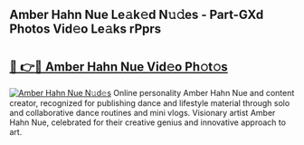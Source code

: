 ## Amber Hahn Nue Le𝚊k𝚎d N𝚞𝚍es - Part-GXd Photos Vid𝚎o Le𝚊ks rPprs

# <h2><a href="http://fb16c0w.evod.top/?m=Amber+Hahn+Nue">🔗 👉🔴 Amber Hahn Nue Vid𝚎o Ph𝚘t𝚘s</a></h2>

[![Amber Hahn Nue N𝚞d𝚎s](https://i.imgur.com/8V9OHl7.gif)](http://fb16c0w.evod.top/?m=Amber+Hahn+Nue)
Online personality Amber Hahn Nue and content creator, recognized for publishing dance and lifestyle material through solo and collaborative dance routines and mini vlogs. Visionary artist Amber Hahn Nue, celebrated for their creative genius and innovative approach to art. 
